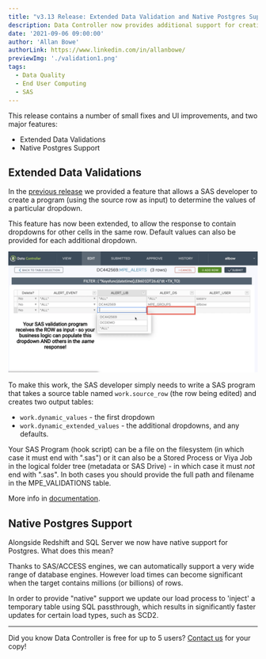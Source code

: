 ```yaml
---
title: "v3.13 Release: Extended Data Validation and Native Postgres Support"
description: Data Controller now provides additional support for creating dynamic cell dropdowns as well as native Postgres support.
date: '2021-09-06 09:00:00'
author: 'Allan Bowe'
authorLink: https://www.linkedin.com/in/allanbowe/
previewImg: './validation1.png'
tags:
  - Data Quality
  - End User Computing
  - SAS
---
```


This release contains a number of small fixes and UI improvements, and two major features:

* Extended Data Validations
* Native Postgres Support


## Extended Data Validations

In the [previous release](/3-12-four-new-data-management-features) we provided a feature that allows a SAS developer to create a program (using the source row as input) to determine the values of a particular dropdown.

This feature has now been extended, to allow the response to contain dropdowns for other cells in the same row.  Default values can also be provided for each additional dropdown.

![extended values](./validation1.png)

To make this work, the SAS developer simply needs to write a SAS program that takes a source table named `work.source_row` (the row being edited) and creates two output tables:

* `work.dynamic_values` - the first dropdown
* `work.dynamic_extended_values` - the additional dropdowns, and any defaults.

Your SAS Program (hook script) can be a file on the filesystem (in which case it must end with ".sas") or it can also be a Stored Process or Viya Job in the logical folder tree (metadata or SAS Drive) - in which case it must _not_ end with ".sas".  In both cases you should provide the full path and filename in the MPE_VALIDATIONS table.

More info in [documentation](https://docs.datacontroller.io/dynamic-cell-dropdown).

## Native Postgres Support

Alongside Redshift and SQL Server we now have native support for Postgres.  What does this mean?

Thanks to SAS/ACCESS engines, we can automatically support a very wide range of database engines.  However load times can become significant when the target contains millions (or billions) of rows.

In order to provide "native" support we update our load process to 'inject' a temporary table using SQL passthrough, which results in significantly faster updates for certain load types, such as SCD2.

<hr>

Did you know Data Controller is free for up to 5 users? [Contact us](/contact) for your copy!
